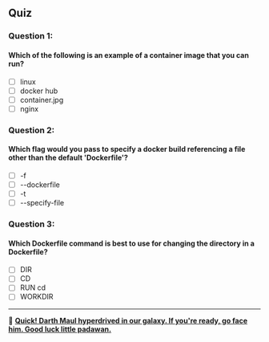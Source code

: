 ## Quiz
### Question 1:
#### Which of the following is an example of a container image that you can run?
- [ ] linux
- [ ] docker hub
- [ ] container.jpg
- [ ] nginx

### Question 2:
#### Which flag would you pass to specify a docker build referencing a file other than the default 'Dockerfile'?
- [ ] -f
- [ ] --dockerfile
- [ ] -t
- [ ] --specify-file

### Question 3:
#### Which Dockerfile command is best to use for changing the directory in a Dockerfile?
- [ ] DIR
- [ ] CD
- [ ] RUN cd
- [ ] WORKDIR

<hr>

🌌 **[Quick! Darth Maul hyperdrived in our galaxy. If you're ready, go face him. Good luck little padawan.](homework/README.md)**
